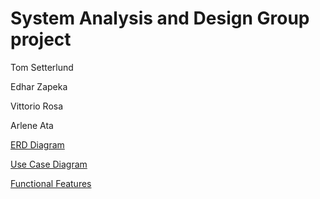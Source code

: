 <h1> System Analysis and Design Group project</h1>

<p>Tom Setterlund</p>
<p>Edhar Zapeka</p>
<p>Vittorio Rosa</p>
<p>Arlene Ata</p>



<a href="images/ERD_Final.pdf">ERD Diagram</a>


<a href="images/ContractulonUCD.jpg">Use Case Diagram</a>



<a href="images/Functional Features.docx">Functional Features </a>